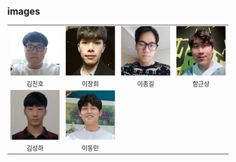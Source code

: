 ## images
|          |  |            |   |
| :-------------: | :-------------: | :-------------: | :-----: |
| ![](JinhoKim.jpg) |  ![](JangheeLee.jpg)| ![](JonggilLee.jpg) | ![](KeunsangHam.jpg)| 
| 김진호 |  이장희 | 이종길 | 함근상 | 
| ![](SunghaKim.jpg) |  ![](DongminLee.jpg)|   |  | 
| 김성하 |  이동민 |   |  | 
